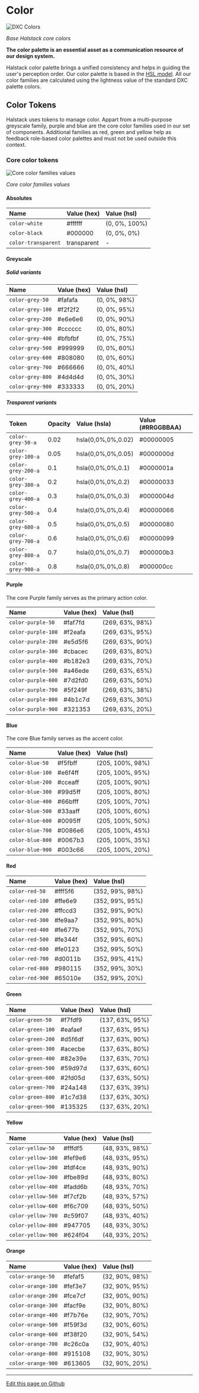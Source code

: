 # Color


![DXC Colors](images/color_overview.png)

_Base Halstack core colors_

**The color palette is an essential asset as a communication resource of our design system.**

Halstack color palette brings a unified consistency and helps in guiding the user's perception order. Our color palette is based in the [HSL model](https://en.wikipedia.org/wiki/HSL_and_HSV#:~:text=The%20HSL%20representation%20models%20the,paint%20corresponds%20to%20a%20high%20%22). All our color families are calculated using the lightness value of the standard DXC palette colors.


## Color Tokens

Halstack uses tokens to manage color. Appart from a multi-purpose greyscale family, purple and blue are the core color families used in our set of components. Additional families as red, green and yellow help as feedback role-based color palettes and must not be used outside this context.

### Core color tokens

![Core color families values](images/color_families.png)

_Core color families values_


#### Absolutes

| Name                      | Value (hex)  | Value (hsl)      | 
| :------------------------ | :----------- | :--------------- |
| `color-white`             | #ffffff      | (0, 0%, 100%)    |
| `color-black`             | #000000      | (0, 0%, 0%)      |
| `color-transparent`       | transparent  | -                |

#### Greyscale

##### Solid variants

| Name                      | Value (hex)  | Value (hsl)      | 
| :------------------------ | :----------- | :--------------- |
| `color-grey-50`           | #fafafa      | (0, 0%, 98%)     |
| `color-grey-100`          | #f2f2f2      | (0, 0%, 95%)     |
| `color-grey-200`          | #e6e6e6      | (0, 0%, 90%)     |
| `color-grey-300`          | #cccccc      | (0, 0%, 80%)     |
| `color-grey-400`          | #bfbfbf      | (0, 0%, 75%)     |
| `color-grey-500`          | #999999      | (0, 0%, 60%)     |
| `color-grey-600`          | #808080      | (0, 0%, 60%)     |
| `color-grey-700`          | #666666      | (0, 0%, 40%)     |
| `color-grey-800`          | #4d4d4d      | (0, 0%, 30%)     |
| `color-grey-900`          | #333333      | (0, 0%, 20%)     |


##### Trasparent variants

| Token              | Opacity | Value (hsla)       | Value (#RRGGBBAA) |
| :----------------- |:------- | :----------------- | :---------------- |
| `color-grey-50-a`  | 0.02    | hsla(0,0%,0%,0.02) | #00000005         |
| `color-grey-100-a` | 0.05    | hsla(0,0%,0%,0.05) | #0000000d         |
| `color-grey-200-a` | 0.1     | hsla(0,0%,0%,0.1)  | #0000001a         |
| `color-grey-300-a` | 0.2     | hsla(0,0%,0%,0.2)  | #00000033         |
| `color-grey-400-a` | 0.3     | hsla(0,0%,0%,0.3)  | #0000004d         |
| `color-grey-500-a` | 0.4     | hsla(0,0%,0%,0.4)  | #00000066         |
| `color-grey-600-a` | 0.5     | hsla(0,0%,0%,0.5)  | #00000080         |
| `color-grey-700-a` | 0.6     | hsla(0,0%,0%,0.6)  | #00000099         |
| `color-grey-800-a` | 0.7     | hsla(0,0%,0%,0.7)  | #000000b3         |
| `color-grey-900-a` | 0.8     | hsla(0,0%,0%,0.8)  | #000000cc         |


#### Purple

The core Purple family serves as the primary action color.

| Name                      | Value (hex)  | Value (hsl)      | 
| :------------------------ | :----------- | :--------------- |
| `color-purple-50`         | #faf7fd      | (269, 63%, 98%)  |
| `color-purple-100`        | #f2eafa      | (269, 63%, 95%)  |
| `color-purple-200`        | #e5d5f6      | (269, 63%, 90%)  |
| `color-purple-300`        | #cbacec      | (269, 63%, 80%)  |
| `color-purple-400`        | #b182e3      | (269, 63%, 70%)  |
| `color-purple-500`        | #a46ede      | (269, 63%, 65%)  |
| `color-purple-600`        | #7d2fd0      | (269, 63%, 50%)  |
| `color-purple-700`        | #5f249f      | (269, 63%, 38%)  |
| `color-purple-800`        | #4b1c7d      | (269, 63%, 30%)  |
| `color-purple-900`        | #321353      | (269, 63%, 20%)  |


#### Blue

The core Blue family serves as the accent color.

| Name                      | Value (hex)  | Value (hsl)      | 
| :------------------------ | :----------- | :--------------- |
| `color-blue-50`           | #f5fbff      | (205, 100%, 98%) |
| `color-blue-100`          | #e6f4ff      | (205, 100%, 95%) |
| `color-blue-200`          | #cceaff      | (205, 100%, 90%) |
| `color-blue-300`          | #99d5ff      | (205, 100%, 80%) |
| `color-blue-400`          | #66bfff      | (205, 100%, 70%) |
| `color-blue-500`          | #33aaff      | (205, 100%, 60%) |
| `color-blue-600`          | #0095ff      | (205, 100%, 50%) |
| `color-blue-700`          | #0086e6      | (205, 100%, 45%) |
| `color-blue-800`          | #0067b3      | (205, 100%, 35%) |
| `color-blue-900`          | #003c66      | (205, 100%, 20%) |



#### Red

| Name                      | Value (hex)  | Value (hsl)      | 
| :------------------------ | :----------- | :--------------- |
| `color-red-50`            | #fff5f6      | (352, 99%, 98%)  |
| `color-red-100`           | #ffe6e9      | (352, 99%, 95%)  |
| `color-red-200`           | #ffccd3      | (352, 99%, 90%)  |
| `color-red-300`           | #fe9aa7      | (352, 99%, 80%)  |
| `color-red-400`           | #fe677b      | (352, 99%, 70%)  |
| `color-red-500`           | #fe344f      | (352, 99%, 60%)  |
| `color-red-600`           | #fe0123      | (352, 99%, 50%)  |
| `color-red-700`           | #d0011b      | (352, 99%, 41%)  |
| `color-red-800`           | #980115      | (352, 99%, 30%)  |
| `color-red-900`           | #65010e      | (352, 99%, 20%)  |

#### Green

| Name                      | Value (hex)  | Value (hsl)      | 
| :------------------------ | :----------- | :--------------- |
| `color-green-50`          | #f7fdf9      | (137, 63%, 95%)  |
| `color-green-100`         | #eafaef      | (137, 63%, 95%)  |
| `color-green-200`         | #d5f6df      | (137, 63%, 90%)  |
| `color-green-300`         | #acecbe      | (137, 63%, 80%)  |
| `color-green-400`         | #82e39e      | (137, 63%, 70%)  |
| `color-green-500`         | #59d97d      | (137, 63%, 60%)  |
| `color-green-600`         | #2fd05d      | (137, 63%, 50%)  |
| `color-green-700`         | #24a148      | (137, 63%, 39%)  |
| `color-green-800`         | #1c7d38      | (137, 63%, 30%)  |
| `color-green-900`         | #135325      | (137, 63%, 20%)  |


#### Yellow

| Name                      | Value (hex)  | Value (hsl)      | 
| :------------------------ | :----------- | :--------------- |
| `color-yellow-50`         | #fffdf5      | (48, 93%, 98%)   |
| `color-yellow-100`        | #fef9e6      | (48, 93%, 95%)   |
| `color-yellow-200`        | #fdf4ce      | (48, 93%, 90%)   |
| `color-yellow-300`        | #fbe89d      | (48, 93%, 80%)   |
| `color-yellow-400`        | #fadd6b      | (48, 93%, 70%)   |
| `color-yellow-500`        | #f7cf2b      | (48, 93%, 57%)   |
| `color-yellow-600`        | #f6c709      | (48, 93%, 50%)   |
| `color-yellow-700`        | #c59f07      | (48, 93%, 40%)   |
| `color-yellow-800`        | #947705      | (48, 93%, 30%)   |
| `color-yellow-900`        | #624f04      | (48, 93%, 20%)   |

#### Orange

| Name                      | Value (hex)  | Value (hsl)      | 
| :------------------------ | :----------- | :--------------- |
| `color-orange-50`         | #fefaf5      | (32, 90%, 98%)   |
| `color-orange-100`        | #fef3e7      | (32, 90%, 95%)   |
| `color-orange-200`        | #fce7cf      | (32, 90%, 90%)   |
| `color-orange-300`        | #facf9e      | (32, 90%, 80%)   |
| `color-orange-400`        | #f7b76e      | (32, 90%, 70%)   |
| `color-orange-500`        | #f59f3d      | (32, 90%, 60%)   |
| `color-orange-600`        | #f38f20      | (32, 90%, 54%)   |
| `color-orange-700`        | #c26c0a      | (32, 90%, 40%)   |
| `color-orange-800`        | #915108      | (32, 90%, 30%)   |
| `color-orange-900`        | #613605      | (32, 90%, 20%)   |


____________________________________________________________

[Edit this page on Github](https://github.com/dxc-technology/halstack-style-guide/blob/master/guidelines/principles/colors/README.md)

